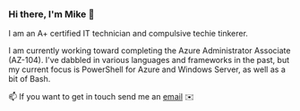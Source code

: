 ### Hi there, I'm Mike 🖖
I am an A+ certified IT technician and compulsive techie tinkerer.

I am currently working toward completing the Azure Administrator Associate (AZ-104). I've dabbled in various languages and frameworks in the past, but my current focus is PowerShell for Azure and Windows Server, as well as a bit of Bash.

📫 If you want to get in touch send me an [email](mailto:mcook0775@outlook.com) :envelope:

<!--
**michaelacook/michaelacook** is a ✨ _special_ ✨ repository because its `README.md` (this file) appears on your GitHub profile.

Here are some ideas to get you started:

- 🔭 I’m currently working on ...
- 🌱 I’m currently learning ...
- 👯 I’m looking to collaborate on ...
- 🤔 I’m looking for help with ...
- 💬 Ask me about ...
- 📫 How to reach me: ...
- 😄 Pronouns: ...
- ⚡ Fun fact: ...
-->
